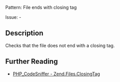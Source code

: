 Pattern: File ends with closing tag

Issue: -

## Description

Checks that the file does not end with a closing tag.

## Further Reading

* [PHP_CodeSniffer - Zend.Files.ClosingTag](https://github.com/PHPCSStandards/PHP_CodeSniffer/blob/master/src/Standards/Zend/Sniffs/Files/ClosingTagSniff.php)